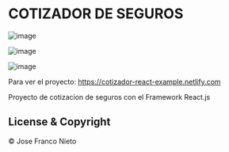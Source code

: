# COTIZADOR DE SEGUROS
           
![image](https://user-images.githubusercontent.com/55087820/74344675-46c1ac00-4dad-11ea-9486-3b12940ee666.png)

![image](https://user-images.githubusercontent.com/55087820/74344802-6b1d8880-4dad-11ea-929f-839baf2d8f6e.png)
                              
![image](https://user-images.githubusercontent.com/55087820/74344549-17ab3a80-4dad-11ea-93a5-0bde8cbf9a15.png)


Para ver el proyecto: https://cotizador-react-example.netlify.com

Proyecto de cotizacion de seguros con el Framework React.js

## License & Copyright
© Jose Franco Nieto
